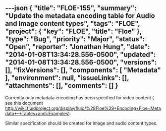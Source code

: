 ---json
{
  "title": "FLOE-155",
  "summary": "Update the metadata encoding table for Audio and Image content types",
  "tags": "FLOE",
  "project": {
    "key": "FLOE",
    "title": "Floe"
  },
  "type": "Bug",
  "priority": "Major",
  "status": "Open",
  "reporter": "Jonathan Hung",
  "date": "2014-01-08T13:34:28.556-0500",
  "updated": "2014-01-08T13:34:28.556-0500",
  "versions": [],
  "fixVersions": [],
  "components": [
    "Metadata"
  ],
  "environment": null,
  "issueLinks": [],
  "attachments": [],
  "comments": []
}
---
Currently only metadata encoding has been specified for video content ( see this document <http://wiki.fluidproject.org/display/fluid/%28Floe%29+Encoding+Floe+Metadata+-+Tables+and+Examples>).

Similar specification should be created for image and audio content types.

        